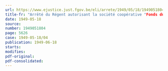 ```yaml
---
url: https://www.ejustice.just.fgov.be/eli/arrete/1949/05/18/1949051804/justel
title-fr: "Arrêté du Régent autorisant la société coopérative "Fonds du Logement de la Ligue des Familles nombreuses de Belgique", à contracter, sous la garantie de l'Etat, un emprunt de cent millions de francs"
date: 1949-05-18
source:
number: 1949051804
page: 5626
case: 1949-05-18/04
publication: 1949-06-18
starts:
modifies:
pdf-original:
pdf-consolidated:
---
```


